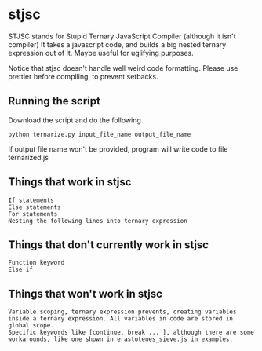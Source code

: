 # stjsc
STJSC stands for Stupid Ternary JavaScript Compiler (although it isn't compiler)
It takes a javascript code, and builds a big nested ternary expression out of it. Maybe useful for uglifying purposes.

Notice that stjsc doesn't handle well weird code formatting. Please use prettier before compiling, to prevent setbacks.

## Running the script
Download the script and do the following

```
python ternarize.py input_file_name output_file_name
```

If output file name won't be provided, program will write code to file ternarized.js


## Things that work in stjsc
```
If statements
Else statements
For statements
Nesting the following lines into ternary expression  
```

## Things that don't currently work in stjsc
```
Function keyword
Else if
```

## Things that won't work in stjsc
```
Variable scoping, ternary expression prevents, creating variables inside a ternary expression. All variables in code are stored in global scope.
Specific keywords like [continue, break ... ], although there are some workarounds, like one shown in erastotenes_sieve.js in examples.
```

